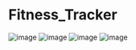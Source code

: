 # Fitness_Tracker

![image](https://github.com/anuja2120/Fitness_Tracker/assets/137266229/7f5030f6-a1f5-4b02-a720-4e9194e4a6b7)
![image](https://github.com/anuja2120/Fitness_Tracker/assets/137266229/a3bac47f-a997-47cd-a809-8ef67b44c2c8)
![image](https://github.com/anuja2120/Fitness_Tracker/assets/137266229/48a877af-d189-48fa-9fbd-7d7f6ad0ab50)
![image](https://github.com/anuja2120/Fitness_Tracker/assets/137266229/71a58ef2-f774-4b41-aa19-fd81d7a78955)
